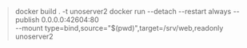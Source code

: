 > docker build . -t unoserver2
> docker run --detach --restart always --publish 0.0.0.0:42604:80 \
  --mount type=bind,source="$(pwd)",target=/srv/web,readonly \
  unoserver2
